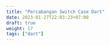 ```yaml
---
title: "Percabangan Switch Case Dart"
date: 2023-01-27T22:03:23+07:00
draft: true
weight: 17
tags: ["dart"]
---
```


